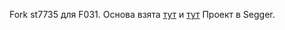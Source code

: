 Fork st7735 для F031.
Основа взята [тут](https://vg.ucoz.ru/load/stm32_ickhodnye_teksty_programm_na_si/stm32_biblioteka_podkljuchenija_displeja_na_kontrollere_st7735_dlja_stm32f4/16-1-0-41) и [тут](https://forum.easyelectronics.ru/viewtopic.php?f=35&t=13281&start=50)
Проект в Segger.
